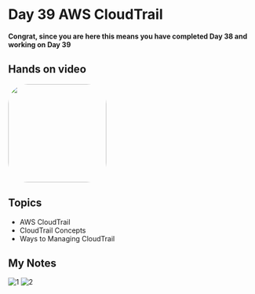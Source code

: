 # Day 39 AWS CloudTrail

**Congrat, since you are here this means you have completed Day 38 and working on Day 39**

## Hands on video
<a href="https://youtu.be/aVtPSlyC_2Q">
<img src="https://i3.ytimg.com/vi/aVtPSlyC_2Q/hqdefault.jpg" align="center" width="200" style="border-radius:40px" />
</a>

## Topics
  - AWS CloudTrail
  - CloudTrail Concepts
  - Ways to Managing CloudTrail

## My Notes
  ![1](https://user-images.githubusercontent.com/41295276/125037945-69471a00-e0b2-11eb-96ab-43ee12d0ce2f.jpeg)
  ![2](https://user-images.githubusercontent.com/41295276/125037935-65b39300-e0b2-11eb-9b98-a89d8d628e71.jpeg)
  
